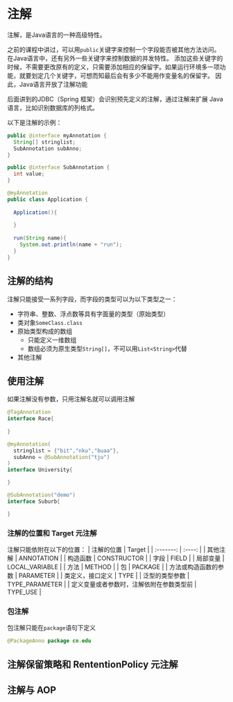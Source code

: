 # 注解

注解，是Java语言的一种高级特性。

之前的课程中讲过，可以用`public`关键字来控制一个字段能否被其他方法访问。在Java语言中，还有另外一些关键字来控制数据的并发特性。
添加这些关键字的时候，不需要更改原有的定义，只需要添加相应的保留字。如果运行环境多一项功能，就要划定几个关键字，可想而知最后会有多少不能用作变量名的保留字。
因此，Java语言开放了注解功能

后面讲到的JDBC（Spring 框架）会识别预先定义的注解，通过注解来扩展 Java 语言，比如识别数据库的列格式。

以下是注解的示例：

```java
public @interface myAnnotation {
  String[] stringlist;
  SubAnnotation subAnno;
}

public @interface SubAnnotation {
  int value;
}

@myAnnotation
public class Application {
  
  Application(){
  
  }
  
  run(String name){
    System.out.println(name + "run");
  }
}
```

## 注解的结构

注解只能接受一系列字段，而字段的类型可以为以下类型之一：
* 字符串、整数、浮点数等具有字面量的类型（原始类型）
* 类对象`SomeClass.class`
* 原始类型构成的数组
  * 只能定义一维数组
  * 数组必须为原生类型`String[]`，不可以用`List<String>`代替
* 其他注解

## 使用注解


如果注解没有参数，只用注解名就可以调用注解
```java
@TagAnnotation
interface Race{
  
}
```

```java
@myAnnotation(
  stringlist = {"bit","nku","buaa"},
  subAnno = @SubAnnotation("tju")
)
interface University{

}
```

```java
@SubAnnotation("demo")
interface Suburb{

}
```

### 注解的位置和 Target 元注解

注解只能依附在以下的位置：
| 注解的位置 | Target |
| :-------: | :----: |
| 其他注解 | ANNOTATION |
| 构造函数 | CONSTRUCTOR |
| 字段 | FIELD |
| 局部变量 | LOCAL_VARIABLE |
| 方法 | METHOD |
| 包 | PACKAGE |
| 方法或构造函数的参数 | PARAMETER |
| 类定义，接口定义 | TYPE |
| 泛型的类型参数 | TYPE_PARAMETER |
| 定义变量或者参数时，注解依附在参数类型前 | TYPE_USE |


### 包注解

包注解只能在`package`语句下定义

```java
@PackageAnno package cn.edu
```

## 注解保留策略和 RententionPolicy 元注解

## 注解与 AOP
